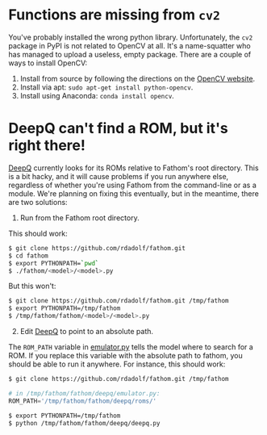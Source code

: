 # Functions are missing from `cv2`

You've probably installed the wrong python library. Unfortunately, the `cv2` package in PyPI is not related to OpenCV at all. It's a name-squatter who has managed to upload a useless, empty package. There are a couple of ways to install OpenCV:

1. Install from source by following the directions on the [OpenCV website](http://docs.opencv.org/2.4.13/doc/tutorials/introduction/linux_install/linux_install.html#linux-installation).
2. Install via apt: `sudo apt-get install python-opencv`.
3. Install using Anaconda: `conda install opencv`.

# DeepQ can't find a ROM, but it's right there!

[DeepQ](/models/#deepq) currently looks for its ROMs relative to Fathom's root directory.
This is a bit hacky, and it will cause problems if you run anywhere else, regardless of whether you're using Fathom from the command-line or as a module.
We're planning on fixing this eventually, but in the meantime, there are two solutions:

1. Run from the Fathom root directory.

This should work:
```sh
$ git clone https://github.com/rdadolf/fathom.git
$ cd fathom
$ export PYTHONPATH=`pwd`
$ ./fathom/<model>/<model>.py
```

But this won't:
```sh
$ git clone https://github.com/rdadolf/fathom.git /tmp/fathom
$ export PYTHONPATH=/tmp/fathom
$ /tmp/fathom/fathom/<model>/<model>.py
```

2. Edit [DeepQ](/models/#deepq) to point to an absolute path.

The `ROM_PATH` variable in [emulator.py](https://github.com/rdadolf/fathom/blob/master/fathom/deepq/emulator.py) tells the model where to search for a ROM.
If you replace this variable with the absolute path to fathom, you should be able to run it anywhere.
For instance, this should work:

```sh
$ git clone https://github.com/rdadolf/fathom.git /tmp/fathom
```

```python
# in /tmp/fathom/fathom/deepq/emulator.py:
ROM_PATH='/tmp/fathom/fathom/deepq/roms/'
```

```sh
$ export PYTHONPATH=/tmp/fathom
$ python /tmp/fathom/fathom/deepq/deepq.py
```
